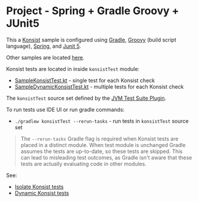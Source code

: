# Project - Spring + Gradle Groovy + JUnit5

This a [Konsist](https://github.com/LemonAppDev/konsist) sample is configured using 
[Gradle](https://docs.gradle.org/current/userguide/userguide.html),
[Groovy](https://groovy-lang.org/) (build script language),
[Spring](https://spring.io/),
and [Junit 5](https://junit.org/junit5/).

Other samples are located [here](..).

Konsist tests are located in inside `konsistTest` module:
- [SampleKonsistTest.kt](src/konsistTest/kotlin/com/sample/SampleKonsistTest.kt) - single test for each Konsist check
- [SampleDynamicKonsistTest.kt](src/konsistTest/kotlin/com/sample/SampleDynamicKonsistTest.kt) - multiple tests for each Konsist check

The `konsistTest` source set defined by the [JVM Test Suite Plugin](https://docs.gradle.org/current/userguide/jvm_test_suite_plugin.html).

To run tests use IDE UI or run gradle commands:
- `./gradlew konsistTest --rerun-tasks` - run tests in `konsistTest` source set

> The `--rerun-tasks` Gradle flag is required when Konsist tests are placed in a distinct module. When test module is 
> unchanged Gradle assumes the tests are up-to-date, so these tests are skipped. This can lead to misleading test 
> outcomes, as Gradle isn't aware that these tests are actually evaluating code in other modules.


See:
- [Isolate Konsist tests](https://docs.konsist.lemonappdev.com/advanced/isolate-konsist-tests)
- [Dynamic Konsist tests](https://docs.konsist.lemonappdev.com/advanced/dynamic-konsist-tests)
